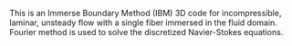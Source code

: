 This is an Immerse Boundary Method (IBM) 3D code for incompressible, laminar, unsteady flow with a single fiber immersed in the fluid domain. Fourier method is used to solve the discretized Navier-Stokes equations.
